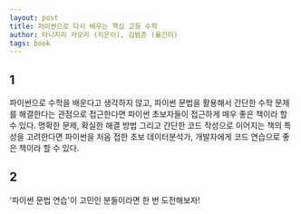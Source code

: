 ```yaml
---
layout: post
title: 파이썬으로 다시 배우는 핵심 고등 수학
author: 타니지리 카오리 (지은이), 김범준 (옮긴이)
tags: book
---
```


## 1

파이썬으로 수학을 배운다고 생각하지 않고, 파이썬 문법을 활용해서 간단한 수학 문제를 해결한다는 관점으로 접근한다면 파이썬 초보자들이 접근하게 매우 좋은 책이라 할 수 있다. 명확한 문제, 확실한 해결 방법 그리고 간단한 코드 작성으로 이어지는 책의 특성을 고려한다면 파이썬을 처음 접한 초보 데이터분석가, 개발자에게 코드 연습으로 좋은 책이라 할 수 있다.

## 2

'파이썬 문법 연습'이 고민인 분들이라면 한 번 도전해보자!
